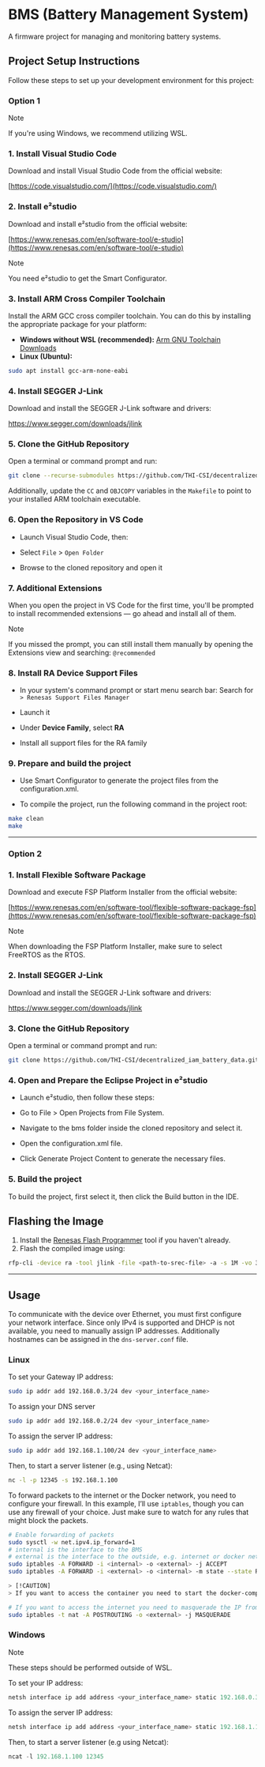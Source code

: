 # BMS (Battery Management System)

A firmware project for managing and monitoring battery systems.

## Project Setup Instructions

Follow these steps to set up your development environment for this project:

### Option 1

> [!Note] 
> If you're using Windows, we recommend utilizing WSL.

### 1. Install Visual Studio Code

Download and install Visual Studio Code from the official website:

[https://code.visualstudio.com/](https://code.visualstudio.com/)

### 2. Install e²studio

Download and install e²studio from the official website:

[https://www.renesas.com/en/software-tool/e-studio](https://www.renesas.com/en/software-tool/e-studio)

> [!NOTE]
> You need e²studio to get the Smart Configurator.

### 3. Install ARM Cross Compiler Toolchain

Install the ARM GCC cross compiler toolchain. You can do this by installing the appropriate package for your platform:

- **Windows without WSL (recommended):** [Arm GNU Toolchain Downloads](https://developer.arm.com/downloads/-/arm-gnu-toolchain-downloads)
- **Linux (Ubuntu):**  
```bash
sudo apt install gcc-arm-none-eabi
```

### 4. Install SEGGER J-Link

Download and install the SEGGER J-Link software and drivers: 

https://www.segger.com/downloads/jlink

### 5. Clone the GitHub Repository

Open a terminal or command prompt and run:
```bash
git clone --recurse-submodules https://github.com/THI-CSI/decentralized_iam_battery_data.git
```

Additionally, update the `CC` and `OBJCOPY` variables in the `Makefile` to point to your installed ARM toolchain executable.

### 6. Open the Repository in VS Code

- Launch Visual Studio Code, then:

- Select `File` > `Open Folder`

- Browse to the cloned repository and open it

### 7. Additional Extensions

When you open the project in VS Code for the first time, you'll be prompted to install recommended extensions — go ahead and install all of them.

> [!NOTE]
> If you missed the prompt, you can still install them manually by opening the Extensions view and searching: `@recommended`

### 8. Install RA Device Support Files

- In your system's command prompt or start menu search bar:
Search for `> Renesas Support Files Manager`

- Launch it

- Under **Device Family**, select **RA**

- Install all support files for the RA family

### 9. Prepare and build the project

- Use Smart Configurator to generate the project files from the configuration.xml.

- To compile the project, run the following command in the project root:
```bash
make clean 
make 
```

---

### Option 2

### 1. Install Flexible Software Package 

Download and execute FSP Platform Installer from the official website:

[https://www.renesas.com/en/software-tool/flexible-software-package-fsp](https://www.renesas.com/en/software-tool/flexible-software-package-fsp)

> [!Note] 
> When downloading the FSP Platform Installer, make sure to select FreeRTOS as the RTOS.

### 2. Install SEGGER J-Link

Download and install the SEGGER J-Link software and drivers: 

https://www.segger.com/downloads/jlink

### 3. Clone the GitHub Repository

Open a terminal or command prompt and run:
```bash
git clone https://github.com/THI-CSI/decentralized_iam_battery_data.git
```

### 4. Open and Prepare the Eclipse Project in e²studio

- Launch e²studio, then follow these steps:

- Go to File > Open Projects from File System.

- Navigate to the bms folder inside the cloned repository and select it.

- Open the configuration.xml file.

- Click Generate Project Content to generate the necessary files.

### 5. Build the project

To build the project, first select it, then click the Build button in the IDE.


## Flashing the Image 

1. Install the [Renesas Flash Programmer](https://www.renesas.com/en/software-tool/renesas-flash-programmer-programming-gui#overview) tool if you haven't already. 
2. Flash the compiled image using: 
```bash 
rfp-cli -device ra -tool jlink -file <path-to-srec-file> -a -s 1M -vo 3.3 -if swd 
```

---

## Usage

To communicate with the device over Ethernet, you must first configure your network interface. Since only IPv4 is supported and DHCP is not available, you need to manually assign IP addresses. Additionally hostnames can be assigned in the `dns-server.conf` file.

### Linux

To set your Gateway IP address:
```bash
sudo ip addr add 192.168.0.3/24 dev <your_interface_name>
```
To assign your DNS server
```bash
sudo ip addr add 192.168.0.2/24 dev <your_interface_name>
```
To assign the server IP address:
```bash
sudo ip addr add 192.168.1.100/24 dev <your_interface_name>
```
Then, to start a server listener (e.g., using Netcat):
```bash
nc -l -p 12345 -s 192.168.1.100
```

To forward packets to the internet or the Docker network, you need to configure your firewall. In this example, I’ll use `iptables`, though you can use any firewall of your choice. Just make sure to watch for any rules that might block the packets.

```bash
# Enable forwarding of packets
sudo sysctl -w net.ipv4.ip_forward=1
# internal is the interface to the BMS
# external is the interface to the outside, e.g. internet or docker network
sudo iptables -A FORWARD -i <internal> -o <external> -j ACCEPT
sudo iptables -A FORWARD -i <external> -o <internal> -m state --state RELATED,ESTABLISHED -j ACCEPT 

> [!CAUTION]
> If you want to access the container you need to start the docker-compose files from the cloud and blockchain with podman-compose as root. The external interface is going to be podman0.

# If you want to access the internet you need to masquerade the IP from the BMS for routing purposes
sudo iptables -t nat -A POSTROUTING -o <external> -j MASQUERADE
```

### Windows

> [!Note] 
> These steps should be performed outside of WSL.

To set your IP address:
```powershell
netsh interface ip add address <your_interface_name> static 192.168.0.3 255.255.255.0
```

To assign the server IP address:
```powershell 
netsh interface ip add address <your_interface_name> static 192.168.1.100 255.255.255.0
```

Then, to start a server listener (e.g using Netcat):
```powershell
ncat -l 192.168.1.100 12345
```
